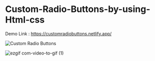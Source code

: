 # Custom-Radio-Buttons-by-using-Html-css

Demo Link : https://customradiobuttons.netlify.app/

![Custom Radio Buttons](https://github.com/Ahmed-Abd-Ellatif/Custom-Radio-Buttons-by-using-Html-css/assets/61418344/e63c520d-92ed-48d7-b727-3ebe2b2593f5)

![ezgif com-video-to-gif (1)](https://github.com/Ahmed-Abd-Ellatif/Custom-Radio-Buttons-by-using-Html-css/assets/61418344/8c77c0de-24b9-4149-9bfa-239e38b51850)
